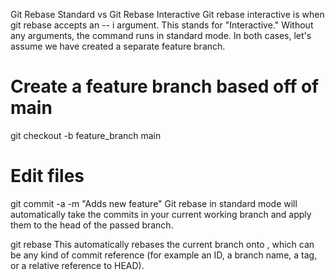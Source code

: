 Git Rebase Standard vs Git Rebase Interactive
Git rebase interactive is when git rebase accepts an -- i argument. This stands for "Interactive." Without any arguments, the command runs in standard mode. In both cases, let's assume we have created a separate feature branch.

# Create a feature branch based off of main 
git checkout -b feature_branch main
# Edit files 
git commit -a -m "Adds new feature" 
Git rebase in standard mode will automatically take the commits in your current working branch and apply them to the head of the passed branch.

git rebase <base>
This automatically rebases the current branch onto , which can be any kind of commit reference (for example an ID, a branch name, a tag, or a relative reference to HEAD).

